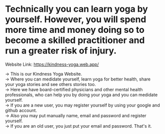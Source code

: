 # Technically you can learn yoga by yourself. However, you will spend more time and money doing so to become a skilled practitioner and run a greater risk of injury.

Website Link: https://kindness-yoga.web.app/

-> This is our Kindness Yoga Website. <br>
-> Where you can medidate yourself, learn yoga for better health, share your yoga stories and see others stories too. <br>
-> Here we have board-certified physicians and other mental health professionals, who can help you by doing your yoga and you can medidate yourself. <br>
-> If you are a new user, you may register yourself by using your google and github account. <br>
-> Also you may put manually name, email and password and register yourself. <br>
-> If you are an old user, you just put your email and password. That's it.
